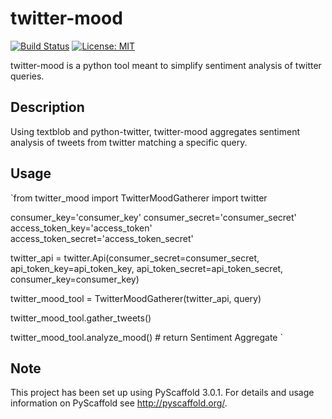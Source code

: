 twitter-mood
============
[![Build Status](https://travis-ci.org/jmhossler/twitter-mood.svg?branch=master)](https://travis-ci.org/jmhossler/twitter-mood)
[![License: MIT](https://img.shields.io/badge/License-MIT-yellow.svg)](https://opensource.org/licenses/MIT)

twitter-mood is a python tool meant to simplify sentiment analysis of twitter queries.


Description
-----------

Using textblob and python-twitter, twitter-mood aggregates sentiment analysis of
tweets from twitter matching a specific query.

Usage
-----

`from twitter_mood import TwitterMoodGatherer
import twitter

consumer_key='consumer_key'
consumer_secret='consumer_secret'
access_token_key='access_token'
access_token_secret='access_token_secret'


twitter_api = twitter.Api(consumer_secret=consumer_secret,
                          api_token_key=api_token_key,
                          api_token_secret=api_token_secret,
                          consumer_key=consumer_key)

twitter_mood_tool = TwitterMoodGatherer(twitter_api, query)

twitter_mood_tool.gather_tweets()

twitter_mood_tool.analyze_mood()  # return Sentiment Aggregate
`


Note
----

This project has been set up using PyScaffold 3.0.1. For details and usage
information on PyScaffold see http://pyscaffold.org/.
